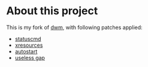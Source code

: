 # About this project

This is my fork of [dwm][dwm], with following patches applied:

- [statuscmd][statuscmd]
- [xresources][xresources]
- [autostart][autostart]
- [useless gap][useless gap]

[dwm]: https://dwm.suckless.org
[statuscmd]: https://dwm.suckless.org/patches/statuscmd/dwm-statuscmd-20210405-67d76bd.diff
[xresources]: https://dwm.suckless.org/patches/xresources/dwm-xresources-20210314.diff
[autostart]: https://dwm.suckless.org/patches/autostart/dwm-autostart-20210120-cb3f58a.diff
[useless gap]: https://dwm.suckless.org/patches/uselessgap/dwm-uselessgap-20200719-bb2e722.diff
